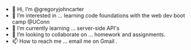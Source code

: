 - 👋 Hi, I’m @gregoryjohncarter
- 👀 I’m interested in ... learning code foundations with the web dev boot camp @UConn
- 🌱 I’m currently learning ... server-side API's
- 💞️ I’m looking to collaborate on ... homework and assignments.
- 📫 How to reach me ... email me on Gmail <gregoryjohncarter>. 

<!---
gregoryjohncarter/gregoryjohncarter is a ✨ special ✨ repository because its `README.md` (this file) appears on your GitHub profile.
You can click the Preview link to take a look at your changes.
--->
